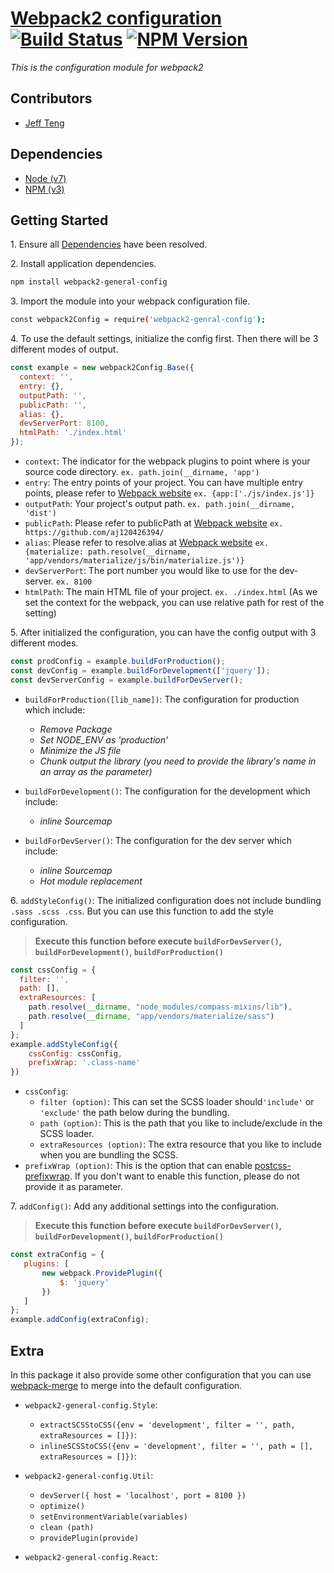 
# [Webpack2 configuration](https://github.com/aj120426394/webpack2-config) [![Build Status](https://travis-ci.org/aj120426394/webpack2-config.svg?branch=master)](https://travis-ci.org/aj120426394/webpack2-config) [![NPM Version](https://img.shields.io/npm/v/webpack2-general-config.svg)](https://www.npmjs.com/package/webpack2-general-config)

*This is the configuration module for webpack2*

## Contributors

* [Jeff Teng](mailto:j.teng@griffith.edu.au)

## Dependencies

* [Node (v7)](https://nodejs.org)
* [NPM (v3)](https://www.npmjs.com)

## Getting Started

1\. Ensure all [Dependencies](#dependencies) have been resolved.

2\. Install application dependencies.

```bash
npm install webpack2-general-config
```

3\. Import the module into your webpack configuration file.

```bash
const webpack2Config = require('webpack2-genral-config');
```

4\. To use the default settings, initialize the config first. Then there will be 3 different modes of output.
```javascript
const example = new webpack2Config.Base({
  context: '',
  entry: {},
  outputPath: '',
  publicPath: '',
  alias: {},
  devServerPort: 8100,
  htmlPath: './index.html'
});
```
* `context`: The indicator for the webpack plugins to point where is your source code directory. `ex. path.join(__dirname, 'app')`
* `entry`: The entry points of your project. You can have multiple entry points, please refer to [Webpack website](https://webpack.js.org/configuration/) `ex. {app:['./js/index.js']}`
* `outputPath`: Your project's output path. `ex. path.join(__dirname, 'dist')`
* `publicPath`: Please refer to publicPath at [Webpack website](https://webpack.js.org/configuration/) `ex. https://github.com/aj120426394/`
* `alias`: Please refer to resolve.alias at [Webpack website](https://webpack.js.org/configuration/) `ex. {materialize: path.resolve(__dirname, 'app/vendors/materialize/js/bin/materialize.js')}`
* `devServerPort`: The port number you would like to use for the dev-server. `ex. 8100`
* `htmlPath`: The main HTML file of your project. `ex. ./index.html` (As we set the context for the webpack, you can use relative path for rest of the setting)

5\. After initialized the configuration, you can have the config output with 3 different modes.
```javascript
const prodConfig = example.buildForProduction();
const devConfig = example.buildForDevelopment(['jquery']);
const devServerConfig = example.buildForDevServer();
```
* `buildForProduction([lib_name])`: The configuration for production which include:  
    * *Remove Package*
    * *Set NODE_ENV as 'production'*
    * *Minimize the JS file*
    * *Chunk output the library (you need to provide the library's name in an array as the parameter)* 
    
* `buildForDevelopment()`: The configuration for the development which include:
    * *inline Sourcemap*
* `buildForDevServer()`: The configuration for the dev server which include:
    * *inline Sourcemap*
    * *Hot module replacement*
    
6\. `addStyleConfig()`: The initialized configuration does not include bundling `.sass .scss .css`. But you can use this function to add the style configuration.
 > **Execute this function before execute `buildForDevServer()`, `buildForDevelopment()`, `buildForProduction()`**
```javascript
const cssConfig = {
  filter: '',
  path: [],
  extraResources: [
    path.resolve(__dirname, "node_modules/compass-mixins/lib"),
    path.resolve(__dirname, "app/vendors/materialize/sass")
  ]
};
example.addStyleConfig({
    cssConfig: cssConfig,
    prefixWrap: '.class-name'
})
```
* `cssConfig`:
    * `filter (option)`: This can set the SCSS loader should`'include'` or `'exclude'` the path below during the bundling.
    * `path (option)`: This is the path that you like to include/exclude in the SCSS loader. 
    * `extraResources (option)`: The extra resource that you like to include when you are bundling the SCSS.
* `prefixWrap (option)`: This is the option that can enable [postcss-prefixwrap](https://github.com/dbtedman/postcss-prefixwrap). If you don't want to enable this function, please do not provide it as parameter.

7\. `addConfig()`: Add any additional settings into the configuration.
 > **Execute this function before execute `buildForDevServer()`, `buildForDevelopment()`, `buildForProduction()`**
 ```javascript
const extraConfig = {
    plugins: [
        new webpack.ProvidePlugin({
            $: 'jquery'
        })
    ]
};
example.addConfig(extraConfig);
```

## Extra
In this package it also provide some other configuration that you can use [webpack-merge](https://github.com/survivejs/webpack-merge) to merge into the default configuration. 

* `webpack2-general-config.Style`:
    * `extractSCSStoCSS({env = 'development', filter = '', path, extraResources = []})`:
    * `inlineSCSStoCSS({env = 'development', filter = '', path = [], extraResources = []})`:

* `webpack2-general-config.Util`:
    * `devServer({ host = 'localhost', port = 8100 })`
    * `optimize()`
    * `setEnvironmentVariable(variables)`
    * `clean (path)`
    * `providePlugin(provide)`

* `webpack2-general-config.React`:
